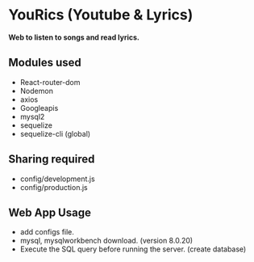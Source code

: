 # YouRics (Youtube & Lyrics)

**Web to listen to songs and read lyrics.**


## Modules used
 - React-router-dom  
 - Nodemon
 - axios
 - Googleapis
 - mysql2
 - sequelize
 - sequelize-cli (global)


## Sharing required
 - config/development.js
 - config/production.js


 ## Web App Usage
 - add configs file.
 - mysql, mysqlworkbench download. (version 8.0.20)
 - Execute the SQL query before running the server. (create database)
